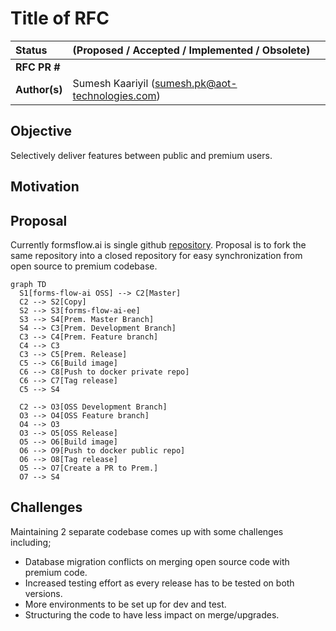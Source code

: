 # Title of RFC

| Status        | (Proposed / Accepted / Implemented / Obsolete)   |
| :------------ | :----------------------------------------------- |
| **RFC PR #**  |                                                  |
| **Author(s)** | Sumesh Kaariyil (sumesh.pk@aot-technologies.com) |


## Objective
Selectively deliver features between public and premium users.

## Motivation


## Proposal

Currently formsflow.ai is single github [repository](https://github.com/aot-technologies/forms-flow-ai). Proposal is to fork the same repository into a closed repository for easy synchronization from open source to premium codebase.


```mermaid
graph TD
  S1[forms-flow-ai OSS] --> C2[Master]
  C2 --> S2[Copy]
  S2 --> S3[forms-flow-ai-ee]
  S3 --> S4[Prem. Master Branch]
  S4 --> C3[Prem. Development Branch]
  C3 --> C4[Prem. Feature branch]
  C4 --> C3
  C3 --> C5[Prem. Release]
  C5 --> C6[Build image]
  C6 --> C8[Push to docker private repo]
  C6 --> C7[Tag release]
  C5 --> S4

  C2 --> O3[OSS Development Branch]
  O3 --> O4[OSS Feature branch]
  O4 --> O3
  O3 --> O5[OSS Release]
  O5 --> O6[Build image]
  O6 --> O9[Push to docker public repo]
  O6 --> O8[Tag release]
  O5 --> O7[Create a PR to Prem.]
  O7 --> S4

```

## Challenges

Maintaining 2 separate codebase comes up with some challenges including;
- Database migration conflicts on merging open source code with premium code.
- Increased testing effort as every release has to be tested on both versions.
- More environments to be set up for dev and test.
- Structuring the code to have less impact on merge/upgrades.
